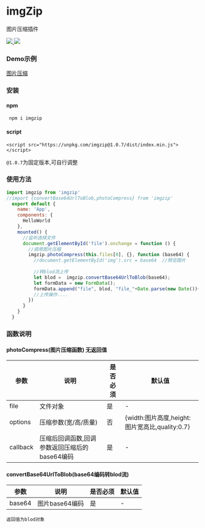 # imgZip
 图片压缩插件
 
<a href="https://www.npmjs.org/package/imgzip">
   <img src="https://img.shields.io/npm/v/imgzip.svg">
</a>
<a href="https://npmcharts.com/compare/imgzip?minimal=true">
   <img src="http://img.shields.io/npm/dm/imgzip.svg">
</a>

### Demo示例

[图片压缩](https://unpkg.com/imgzip@1.0.7/example/index.html) 

### 安装

#### npm
```
 npm i imgzip
```

#### script
````
<script src="https://unpkg.com/imgzip@1.0.7/dist/index.min.js"></script>
````
`@1.0.7`为固定版本,可自行调整

### 使用方法
```javascript
import imgzip from 'imgzip'  
//import {convertBase64UrlToBlob,photoCompress} from 'imgzip'  
  export default {
    name: 'App',
    components: {
      HelloWorld
    },
    mounted() {
      //监听选择文件
      document.getElementById('file').onchange = function () {
        //调用图片压缩
        imgzip.photoCompress(this.files[0], {}, function (base64) {
          //document.getElementById('img').src = base64  //预览图片
          
          //转blod流上传
          let blod =  imgzip.convertBase64UrlToBlob(base64); 
          let formData = new FormData();
          formData.append("file", blod, "file_"+Date.parse(new Date())+".jpg"); // 文件对象
          //上传操作....
        })
      }
    }
  }
```

### 函数说明
#### photoCompress(图片压缩函数) 无返回值

| 参数 | 说明 | 是否必须 | 默认值 |
| ------ | ------ | ------ | ------ |
| file | 文件对象 | 是 |  - |
| options | 压缩参数(宽/高/质量)| 否 | {width:图片高度,height:图片宽高比,quality:0.7}|
| callback | 压缩后回调函数,回调参数返回压缩后的base64编码 | 是 |  - |



#### convertBase64UrlToBlob(base64编码转blod流) 

| 参数 | 说明 | 是否必须 | 默认值 |
| ------ | ------ | ------ | ------ |
| base64 | 图片base64编码 | 是 |  - |

`返回值为blod对象`



